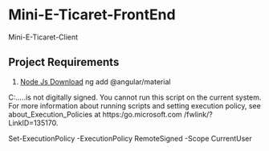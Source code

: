# Mini-E-Ticaret-FrontEnd
 Mini-E-Ticaret-Client

## Project Requirements

1. [Node Js Download](https://nodejs.org/en/download/) 
ng add @angular/material

 
C:\...\..is not digitally signed. You cannot run 
 this script on the current system. For more information about running scripts and setting execution policy, see about_Execution_Policies at https:/go.microsoft.com 
/fwlink/?LinkID=135170.

Set-ExecutionPolicy -ExecutionPolicy RemoteSigned -Scope CurrentUser


